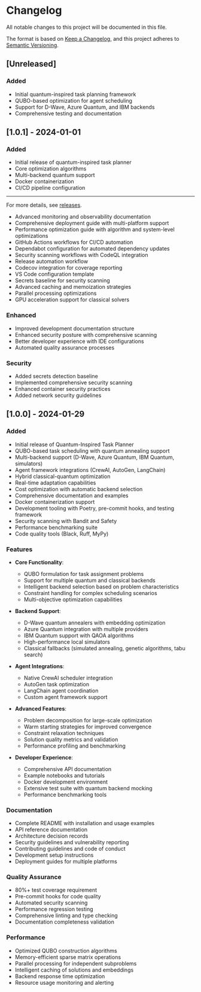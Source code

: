 # Changelog

All notable changes to this project will be documented in this file.

The format is based on [Keep a Changelog](https://keepachangelog.com/en/1.0.0/),
and this project adheres to [Semantic Versioning](https://semver.org/spec/v2.0.0.html).

## [Unreleased]

### Added
- Initial quantum-inspired task planning framework
- QUBO-based optimization for agent scheduling
- Support for D-Wave, Azure Quantum, and IBM backends
- Comprehensive testing and documentation

## [1.0.1] - 2024-01-01

### Added
- Initial release of quantum-inspired task planner
- Core optimization algorithms
- Multi-backend quantum support
- Docker containerization
- CI/CD pipeline configuration

---
For more details, see [releases](https://github.com/your-org/quantum-inspired-task-planner/releases).

- Advanced monitoring and observability documentation
- Comprehensive deployment guide with multi-platform support
- Performance optimization guide with algorithm and system-level optimizations
- GitHub Actions workflows for CI/CD automation
- Dependabot configuration for automated dependency updates
- Security scanning workflows with CodeQL integration
- Release automation workflow
- Codecov integration for coverage reporting
- VS Code configuration template
- Secrets baseline for security scanning
- Advanced caching and memoization strategies
- Parallel processing optimizations
- GPU acceleration support for classical solvers

### Enhanced
- Improved development documentation structure
- Enhanced security posture with comprehensive scanning
- Better developer experience with IDE configurations
- Automated quality assurance processes

### Security
- Added secrets detection baseline
- Implemented comprehensive security scanning
- Enhanced container security practices
- Added network security guidelines

## [1.0.0] - 2024-01-29

### Added
- Initial release of Quantum-Inspired Task Planner
- QUBO-based task scheduling with quantum annealing support
- Multi-backend support (D-Wave, Azure Quantum, IBM Quantum, simulators)
- Agent framework integrations (CrewAI, AutoGen, LangChain)
- Hybrid classical-quantum optimization
- Real-time adaptation capabilities
- Cost optimization with automatic backend selection
- Comprehensive documentation and examples
- Docker containerization support
- Development tooling with Poetry, pre-commit hooks, and testing framework
- Security scanning with Bandit and Safety
- Performance benchmarking suite
- Code quality tools (Black, Ruff, MyPy)

### Features
- **Core Functionality**:
  - QUBO formulation for task assignment problems
  - Support for multiple quantum and classical backends
  - Intelligent backend selection based on problem characteristics
  - Constraint handling for complex scheduling scenarios
  - Multi-objective optimization capabilities

- **Backend Support**:
  - D-Wave quantum annealers with embedding optimization
  - Azure Quantum integration with multiple providers
  - IBM Quantum support with QAOA algorithms
  - High-performance local simulators
  - Classical fallbacks (simulated annealing, genetic algorithms, tabu search)

- **Agent Integrations**:
  - Native CrewAI scheduler integration
  - AutoGen task optimization
  - LangChain agent coordination
  - Custom agent framework support

- **Advanced Features**:
  - Problem decomposition for large-scale optimization
  - Warm starting strategies for improved convergence
  - Constraint relaxation techniques
  - Solution quality metrics and validation
  - Performance profiling and benchmarking

- **Developer Experience**:
  - Comprehensive API documentation
  - Example notebooks and tutorials
  - Docker development environment
  - Extensive test suite with quantum backend mocking
  - Performance benchmarking tools

### Documentation
- Complete README with installation and usage examples
- API reference documentation
- Architecture decision records
- Security guidelines and vulnerability reporting
- Contributing guidelines and code of conduct
- Development setup instructions
- Deployment guides for multiple platforms

### Quality Assurance
- 80%+ test coverage requirement
- Pre-commit hooks for code quality
- Automated security scanning
- Performance regression testing
- Comprehensive linting and type checking
- Documentation completeness validation

### Performance
- Optimized QUBO construction algorithms
- Memory-efficient sparse matrix operations
- Parallel processing for independent subproblems
- Intelligent caching of solutions and embeddings
- Backend response time optimization
- Resource usage monitoring and alerting
